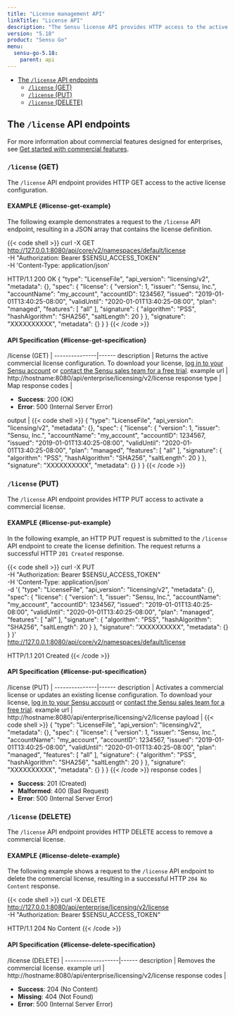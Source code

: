 ```yaml
---
title: "License management API"
linkTitle: "License API"
description: "The Sensu license API provides HTTP access to the active commercial license configuration. This reference includes examples for returning the active commercial license configuration and activating or updating a commercial license. Read on for the full reference."
version: "5.18"
product: "Sensu Go"
menu:
  sensu-go-5.18:
    parent: api
---
```


- [The `/license` API endpoints](#the-license-api-endpoints)
  - [`/license` (GET)](#license-get)
  - [`/license` (PUT)](#license-put)
  - [`/license` (DELETE)](#license-delete)

## The `/license` API endpoints

For more information about commercial features designed for enterprises, see [Get started with commercial features][1].

### `/license` (GET)

The `/license` API endpoint provides HTTP GET access to the active license configuration.

#### EXAMPLE {#license-get-example}

The following example demonstrates a request to the `/license` API endpoint, resulting in a JSON array that contains the license definition.

{{< code shell >}}
curl -X GET \
http://127.0.0.1:8080/api/core/v2/namespaces/default/license \
-H "Authorization: Bearer $SENSU_ACCESS_TOKEN" \
-H 'Content-Type: application/json'

HTTP/1.1 200 OK
{
  "type": "LicenseFile",
  "api_version": "licensing/v2",
  "metadata": {},
  "spec": {
    "license": {
      "version": 1,
      "issuer": "Sensu, Inc.",
      "accountName": "my_account",
      "accountID": 1234567,
      "issued": "2019-01-01T13:40:25-08:00",
      "validUntil": "2020-01-01T13:40:25-08:00",
      "plan": "managed",
      "features": [
        "all"
      ],
      "signature": {
        "algorithm": "PSS",
        "hashAlgorithm": "SHA256",
        "saltLength": 20
      }
    },
    "signature": "XXXXXXXXXX",
    "metadata": {}
  }
}
{{< /code >}}

#### API Specification {#license-get-specification}

/license (GET)  | 
---------------|------
description    | Returns the active commercial license configuration. To download your license, [log in to your Sensu account][2] or [contact the Sensu sales team for a free trial][3].
example url    | http://hostname:8080/api/enterprise/licensing/v2/license
response type  | Map
response codes | <ul><li>**Success**: 200 (OK)</li><li>**Error**: 500 (Internal Server Error)</li></ul>
output         | {{< code shell >}}
{
  "type": "LicenseFile",
  "api_version": "licensing/v2",
  "metadata": {},
  "spec": {
    "license": {
      "version": 1,
      "issuer": "Sensu, Inc.",
      "accountName": "my_account",
      "accountID": 1234567,
      "issued": "2019-01-01T13:40:25-08:00",
      "validUntil": "2020-01-01T13:40:25-08:00",
      "plan": "managed",
      "features": [
        "all"
      ],
      "signature": {
        "algorithm": "PSS",
        "hashAlgorithm": "SHA256",
        "saltLength": 20
      }
    },
    "signature": "XXXXXXXXXX",
    "metadata": {}
  }
}
{{< /code >}}

### `/license` (PUT)

The `/license` API endpoint provides HTTP PUT access to activate a commercial license.

#### EXAMPLE {#license-put-example}

In the following example, an HTTP PUT request is submitted to the `/license` API endpoint to create the license definition.
The request returns a successful HTTP `201 Created` response.

{{< code shell >}}
curl -X PUT \
-H "Authorization: Bearer $SENSU_ACCESS_TOKEN" \
-H 'Content-Type: application/json' \
-d '{
  "type": "LicenseFile",
  "api_version": "licensing/v2",
  "metadata": {},
  "spec": {
    "license": {
      "version": 1,
      "issuer": "Sensu, Inc.",
      "accountName": "my_account",
      "accountID": 1234567,
      "issued": "2019-01-01T13:40:25-08:00",
      "validUntil": "2020-01-01T13:40:25-08:00",
      "plan": "managed",
      "features": [
        "all"
      ],
      "signature": {
        "algorithm": "PSS",
        "hashAlgorithm": "SHA256",
        "saltLength": 20
      }
    },
    "signature": "XXXXXXXXXX",
    "metadata": {}
  }
}' \
http://127.0.0.1:8080/api/core/v2/namespaces/default/license

HTTP/1.1 201 Created
{{< /code >}}

#### API Specification {#license-put-specification}

/license (PUT)  | 
---------------|------
description    | Activates a commercial license or updates an existing license configuration. To download your license, [log in to your Sensu account][2] or [contact the Sensu sales team for a free trial][3].
example url    | http://hostname:8080/api/enterprise/licensing/v2/license
payload        | {{< code shell >}}
{
  "type": "LicenseFile",
  "api_version": "licensing/v2",
  "metadata": {},
  "spec": {
    "license": {
      "version": 1,
      "issuer": "Sensu, Inc.",
      "accountName": "my_account",
      "accountID": 1234567,
      "issued": "2019-01-01T13:40:25-08:00",
      "validUntil": "2020-01-01T13:40:25-08:00",
      "plan": "managed",
      "features": [
        "all"
      ],
      "signature": {
        "algorithm": "PSS",
        "hashAlgorithm": "SHA256",
        "saltLength": 20
      }
    },
    "signature": "XXXXXXXXXX",
    "metadata": {}
  }
}
{{< /code >}}
response codes | <ul><li>**Success**: 201 (Created)</li><li>**Malformed**: 400 (Bad Request)</li><li>**Error**: 500 (Internal Server Error)</li></ul>

### `/license` (DELETE)

The `/license` API endpoint provides HTTP DELETE access to remove a commercial license.

#### EXAMPLE {#license-delete-example}

The following example shows a request to the `/license` API endpoint to delete the commercial license, resulting in a successful HTTP `204 No Content` response.

{{< code shell >}}
curl -X DELETE \
http://127.0.0.1:8080/api/enterprise/licensing/v2/license \
-H "Authorization: Bearer $SENSU_ACCESS_TOKEN"

HTTP/1.1 204 No Content
{{< /code >}}

#### API Specification {#license-delete-specification}

/license (DELETE)  | 
-------------------|------
description    | Removes the commercial license.
example url    | http://hostname:8080/api/enterprise/licensing/v2/license
response codes | <ul><li>**Success**: 204 (No Content)</li><li>**Missing**: 404 (Not Found)</li><li>**Error**: 500 (Internal Server Error)</li></ul>

[1]: ../../commercial/
[2]: https://account.sensu.io/
[3]: https://sensu.io/contact?subject=contact-sales
